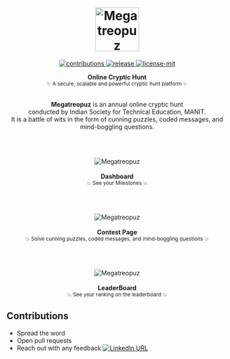 <h1 align="center">
  	<img height="100" src="https://github.com/ISTE-SC-MANIT/megatreopuz-ui/blob/master/public/wmegatreopuz.svg" alt="Megatreopuz" />
</h1>

<p align="center">
  <a href="https://github.com/ISTE-SC-MANIT/megatreopuz-ui">
    <img src="https://img.shields.io/badge/contributions-welcome-brightgreen.svg" alt="contributions" />
  </a>
  <a href="https://github.com/ISTE-SC-MANIT/megatreopuz-ui/releases">
    <img src="https://img.shields.io/github/v/release/ISTE-SC-MANIT/megatreopuz-ui" alt="release" />
  </a>
  <a href="https://github.com/ISTE-SC-MANIT/megatreopuz-ui/blob/master/LICENSE">
    <img src="https://img.shields.io/badge/License-MIT-orange.svg" alt="license-mit" />
  </a>
</p>  
  
<p align="center">
  <b>Online Cryptic Hunt</b></br>
  <sub>✨ A secure, scalable and powerful cryptic hunt platform ✨<sub> 
</p>

<p align="center">
  <br><b>Megatreopuz</b> is an annual online cryptic hunt<br>conducted by Indian Society for Technical Education, MANIT.
  <br>It is a battle of wits in the form of cunning puzzles, coded messages, and mind-boggling questions.<br>
</p>
<br><br>
<p align="center">
  <img alt="Megatreopuz" src="https://github.com/ISTE-SC-MANIT/megatreopuz-ui/blob/master/.github/readme-img/dashboard.png"><br><br>
  <b>Dashboard</b><br>
  <sub>💥 See your Milestones 💥</sub>
</p>
<br><br>
<p align="center">
  <img alt="Megatreopuz" src="https://github.com/ISTE-SC-MANIT/megatreopuz-ui/blob/master/.github/readme-img/question.png"><br><br>
  <b>Contest Page</b><br>
  <sub>💥 Solve cunning puzzles, coded messages, and mind-boggling questions  💥</sub>
</p>
<br><br>
<p align="center">
  <img alt="Megatreopuz" src="https://github.com/ISTE-SC-MANIT/megatreopuz-ui/blob/master/.github/readme-img/ranking.png"><br><br>
  <b>LeaderBoard</b><br>
  <sub>💥 See your ranking on the leaderboard 💥</sub>
</p>

<!-- 
## Installation

* Use Online –  -->

## Contributions

* Spread the word
* Open pull requests
* Reach out with any feedback  [![LinkedIn URL](https://img.shields.io/badge/LinkedIn-0077B5?style=for-the-badge&logo=linkedin&logoColor=white)](https://www.linkedin.com/in/yashmahalwal/)
